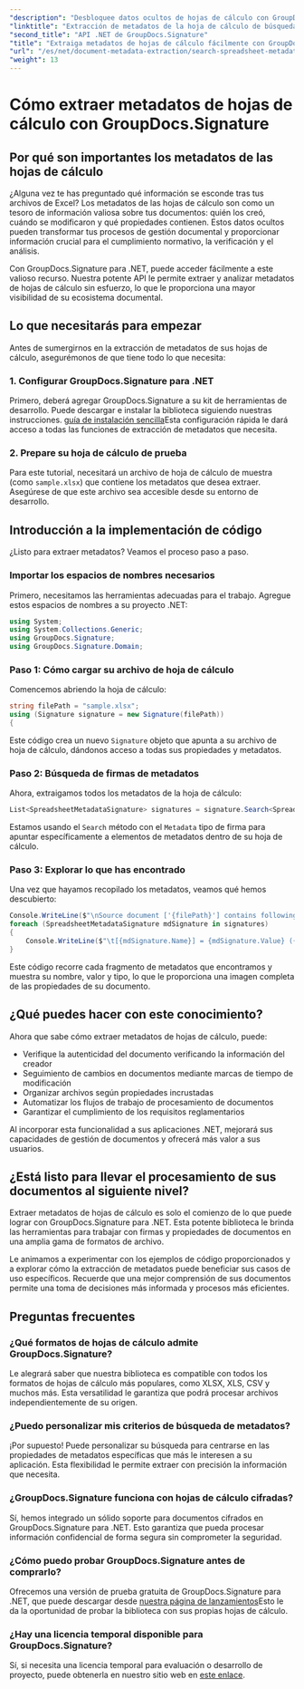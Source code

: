 ```yaml
---
"description": "Desbloquee datos ocultos de hojas de cálculo con GroupDocs.Signature para .NET. Extraiga metadatos fácilmente para mejorar la gestión documental y la toma de decisiones."
"linktitle": "Extracción de metadatos de la hoja de cálculo de búsqueda"
"second_title": "API .NET de GroupDocs.Signature"
"title": "Extraiga metadatos de hojas de cálculo fácilmente con GroupDocs.Signature"
"url": "/es/net/document-metadata-extraction/search-spreadsheet-metadata-extraction/"
"weight": 13
---
```


# Cómo extraer metadatos de hojas de cálculo con GroupDocs.Signature

## Por qué son importantes los metadatos de las hojas de cálculo

¿Alguna vez te has preguntado qué información se esconde tras tus archivos de Excel? Los metadatos de las hojas de cálculo son como un tesoro de información valiosa sobre tus documentos: quién los creó, cuándo se modificaron y qué propiedades contienen. Estos datos ocultos pueden transformar tus procesos de gestión documental y proporcionar información crucial para el cumplimiento normativo, la verificación y el análisis.

Con GroupDocs.Signature para .NET, puede acceder fácilmente a este valioso recurso. Nuestra potente API le permite extraer y analizar metadatos de hojas de cálculo sin esfuerzo, lo que le proporciona una mayor visibilidad de su ecosistema documental.

## Lo que necesitarás para empezar

Antes de sumergirnos en la extracción de metadatos de sus hojas de cálculo, asegurémonos de que tiene todo lo que necesita:

### 1. Configurar GroupDocs.Signature para .NET

Primero, deberá agregar GroupDocs.Signature a su kit de herramientas de desarrollo. Puede descargar e instalar la biblioteca siguiendo nuestras instrucciones. [guía de instalación sencilla](https://tutorials.groupdocs.com/signature/net/)Esta configuración rápida le dará acceso a todas las funciones de extracción de metadatos que necesita.

### 2. Prepare su hoja de cálculo de prueba

Para este tutorial, necesitará un archivo de hoja de cálculo de muestra (como `sample.xlsx`) que contiene los metadatos que desea extraer. Asegúrese de que este archivo sea accesible desde su entorno de desarrollo.

## Introducción a la implementación de código

¿Listo para extraer metadatos? Veamos el proceso paso a paso.

### Importar los espacios de nombres necesarios

Primero, necesitamos las herramientas adecuadas para el trabajo. Agregue estos espacios de nombres a su proyecto .NET:

```csharp
using System;
using System.Collections.Generic;
using GroupDocs.Signature;
using GroupDocs.Signature.Domain;
```

### Paso 1: Cómo cargar su archivo de hoja de cálculo

Comencemos abriendo la hoja de cálculo:

```csharp
string filePath = "sample.xlsx";
using (Signature signature = new Signature(filePath))
{
```

Este código crea un nuevo `Signature` objeto que apunta a su archivo de hoja de cálculo, dándonos acceso a todas sus propiedades y metadatos.

### Paso 2: Búsqueda de firmas de metadatos

Ahora, extraigamos todos los metadatos de la hoja de cálculo:

```csharp
List<SpreadsheetMetadataSignature> signatures = signature.Search<SpreadsheetMetadataSignature>(SignatureType.Metadata);
```

Estamos usando el `Search` método con el `Metadata` tipo de firma para apuntar específicamente a elementos de metadatos dentro de su hoja de cálculo.

### Paso 3: Explorar lo que has encontrado

Una vez que hayamos recopilado los metadatos, veamos qué hemos descubierto:

```csharp
Console.WriteLine($"\nSource document ['{filePath}'] contains following signatures.");
foreach (SpreadsheetMetadataSignature mdSignature in signatures)
{
    Console.WriteLine($"\t[{mdSignature.Name}] = {mdSignature.Value} ({mdSignature.Type})");
}
```

Este código recorre cada fragmento de metadatos que encontramos y muestra su nombre, valor y tipo, lo que le proporciona una imagen completa de las propiedades de su documento.

## ¿Qué puedes hacer con este conocimiento?

Ahora que sabe cómo extraer metadatos de hojas de cálculo, puede:

- Verifique la autenticidad del documento verificando la información del creador
- Seguimiento de cambios en documentos mediante marcas de tiempo de modificación
- Organizar archivos según propiedades incrustadas
- Automatizar los flujos de trabajo de procesamiento de documentos
- Garantizar el cumplimiento de los requisitos reglamentarios

Al incorporar esta funcionalidad a sus aplicaciones .NET, mejorará sus capacidades de gestión de documentos y ofrecerá más valor a sus usuarios.

## ¿Está listo para llevar el procesamiento de sus documentos al siguiente nivel?

Extraer metadatos de hojas de cálculo es solo el comienzo de lo que puede lograr con GroupDocs.Signature para .NET. Esta potente biblioteca le brinda las herramientas para trabajar con firmas y propiedades de documentos en una amplia gama de formatos de archivo.

Le animamos a experimentar con los ejemplos de código proporcionados y a explorar cómo la extracción de metadatos puede beneficiar sus casos de uso específicos. Recuerde que una mejor comprensión de sus documentos permite una toma de decisiones más informada y procesos más eficientes.

## Preguntas frecuentes

### ¿Qué formatos de hojas de cálculo admite GroupDocs.Signature?

Le alegrará saber que nuestra biblioteca es compatible con todos los formatos de hojas de cálculo más populares, como XLSX, XLS, CSV y muchos más. Esta versatilidad le garantiza que podrá procesar archivos independientemente de su origen.

### ¿Puedo personalizar mis criterios de búsqueda de metadatos?

¡Por supuesto! Puede personalizar su búsqueda para centrarse en las propiedades de metadatos específicas que más le interesen a su aplicación. Esta flexibilidad le permite extraer con precisión la información que necesita.

### ¿GroupDocs.Signature funciona con hojas de cálculo cifradas?

Sí, hemos integrado un sólido soporte para documentos cifrados en GroupDocs.Signature para .NET. Esto garantiza que pueda procesar información confidencial de forma segura sin comprometer la seguridad.

### ¿Cómo puedo probar GroupDocs.Signature antes de comprarlo?

Ofrecemos una versión de prueba gratuita de GroupDocs.Signature para .NET, que puede descargar desde [nuestra página de lanzamientos](https://releases.groupdocs.com/)Esto le da la oportunidad de probar la biblioteca con sus propias hojas de cálculo.

### ¿Hay una licencia temporal disponible para GroupDocs.Signature?

Sí, si necesita una licencia temporal para evaluación o desarrollo de proyecto, puede obtenerla en nuestro sitio web en [este enlace](https://purchase.groupdocs.com/temporary-license/).